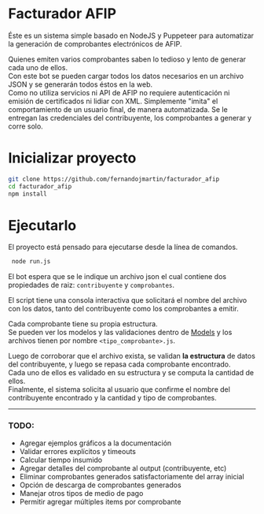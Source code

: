 # Facturador AFIP
Éste es un sistema simple basado en NodeJS y Puppeteer para automatizar la generación de comprobantes electrónicos de AFIP.  

Quienes emiten varios comprobantes saben lo tedioso y lento de generar cada uno de ellos.  
Con este bot se pueden cargar todos los datos necesarios en un archivo JSON y se generarán todos éstos en la web.   
Como no utiliza servicios ni API de AFIP no requiere autenticación ni emisión de certificados ni lidiar con XML.
Simplemente "imita" el comportamiento de un usuario final, de manera automatizada.
Se le entregan las credenciales del contribuyente, los comprobantes a generar y corre solo.

# Inicializar proyecto
```bash
git clone https://github.com/fernandojmartin/facturador_afip
cd facturador_afip
npm install
```
# Ejecutarlo
El proyecto está pensado para ejecutarse desde la línea de comandos.
```bash
 node run.js
```
El bot espera que se le indique un archivo json el cual contiene dos propiedades de raiz: `contribuyente` y `comprobantes`.  

El script tiene una consola interactiva que solicitará el nombre del archivo con los datos, tanto del contribuyente como los comprobantes a emitir.  

Cada comprobante tiene su propia estructura.  
Se pueden ver los modelos y las validaciones dentro de [Models](./Domain/Models) y los archivos tienen por nombre `<tipo_comprobante>.js`.  

Luego de corroborar que el archivo exista, se validan **la estructura** de datos del contribuyente, y luego se repasa cada comprobante encontrado.  
Cada uno de ellos es validado en su estructura y se computa la cantidad de ellos.  
Finalmente, el sistema solicita al usuario que confirme el nombre del contribuyente encontrado y la cantidad y tipo de comprobantes.

---

### TODO:
* Agregar ejemplos gráficos a la documentación
* Validar errores explícitos y timeouts
* Calcular tiempo insumido
* Agregar detalles del comprobante al output (contribuyente, etc)
* Eliminar comprobantes generados satisfactoriamente del array inicial
* Opción de descarga de comprobantes generados
* Manejar otros tipos de medio de pago
* Permitir agregar múltiples items por comprobante